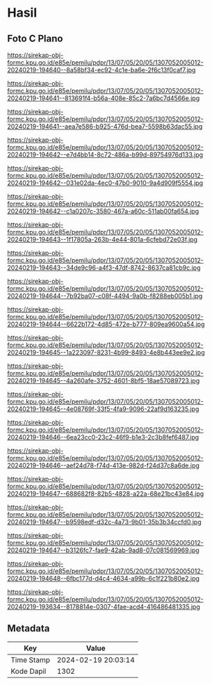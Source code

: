 # Hasil

## Foto C Plano

https://sirekap-obj-formc.kpu.go.id/e85e/pemilu/pdpr/13/07/05/20/05/1307052005012-20240219-194640--8a58bf34-ec92-4c1e-ba6e-2f6c13f0caf7.jpg

https://sirekap-obj-formc.kpu.go.id/e85e/pemilu/pdpr/13/07/05/20/05/1307052005012-20240219-194641--813691f4-b56a-408e-85c2-7a6bc7d4566e.jpg

https://sirekap-obj-formc.kpu.go.id/e85e/pemilu/pdpr/13/07/05/20/05/1307052005012-20240219-194641--aea7e586-b925-476d-bea7-5598b63dac55.jpg

https://sirekap-obj-formc.kpu.go.id/e85e/pemilu/pdpr/13/07/05/20/05/1307052005012-20240219-194642--e7d4bb14-8c72-486a-b99d-89754976d133.jpg

https://sirekap-obj-formc.kpu.go.id/e85e/pemilu/pdpr/13/07/05/20/05/1307052005012-20240219-194642--031e02da-4ec0-47b0-9010-9a4d909f5554.jpg

https://sirekap-obj-formc.kpu.go.id/e85e/pemilu/pdpr/13/07/05/20/05/1307052005012-20240219-194642--c1a0207c-3580-467a-a60c-511ab00fa654.jpg

https://sirekap-obj-formc.kpu.go.id/e85e/pemilu/pdpr/13/07/05/20/05/1307052005012-20240219-194643--1f17805a-263b-4e44-801a-6cfebd72e03f.jpg

https://sirekap-obj-formc.kpu.go.id/e85e/pemilu/pdpr/13/07/05/20/05/1307052005012-20240219-194643--34de9c96-a4f3-47df-8742-8637ca81cb9c.jpg

https://sirekap-obj-formc.kpu.go.id/e85e/pemilu/pdpr/13/07/05/20/05/1307052005012-20240219-194644--7b92ba07-c08f-4494-9a0b-f8288eb005b1.jpg

https://sirekap-obj-formc.kpu.go.id/e85e/pemilu/pdpr/13/07/05/20/05/1307052005012-20240219-194644--6622b172-4d85-472e-b777-809ea9600a54.jpg

https://sirekap-obj-formc.kpu.go.id/e85e/pemilu/pdpr/13/07/05/20/05/1307052005012-20240219-194645--1a223097-8231-4b99-8493-4e8b443ee9e2.jpg

https://sirekap-obj-formc.kpu.go.id/e85e/pemilu/pdpr/13/07/05/20/05/1307052005012-20240219-194645--4a260afe-3752-4601-8bf5-18ae57089723.jpg

https://sirekap-obj-formc.kpu.go.id/e85e/pemilu/pdpr/13/07/05/20/05/1307052005012-20240219-194645--4e08769f-33f5-4fa9-9096-22af9d163235.jpg

https://sirekap-obj-formc.kpu.go.id/e85e/pemilu/pdpr/13/07/05/20/05/1307052005012-20240219-194646--6ea23cc0-23c2-46f9-b1e3-2c3b8fef6487.jpg

https://sirekap-obj-formc.kpu.go.id/e85e/pemilu/pdpr/13/07/05/20/05/1307052005012-20240219-194646--aef24d78-f74d-413e-982d-f24d37c8a6de.jpg

https://sirekap-obj-formc.kpu.go.id/e85e/pemilu/pdpr/13/07/05/20/05/1307052005012-20240219-194647--688682f8-82b5-4828-a22a-68e21bc43e84.jpg

https://sirekap-obj-formc.kpu.go.id/e85e/pemilu/pdpr/13/07/05/20/05/1307052005012-20240219-194647--b9598edf-d32c-4a73-9b01-35b3b34ccfd0.jpg

https://sirekap-obj-formc.kpu.go.id/e85e/pemilu/pdpr/13/07/05/20/05/1307052005012-20240219-194647--b3126fc7-fae9-42ab-9ad8-07c081569969.jpg

https://sirekap-obj-formc.kpu.go.id/e85e/pemilu/pdpr/13/07/05/20/05/1307052005012-20240219-194648--6fbc177d-d4c4-4634-a99b-6c1f221b80e2.jpg

https://sirekap-obj-formc.kpu.go.id/e85e/pemilu/pdpr/13/07/05/20/05/1307052005012-20240219-193634--8178814e-0307-4fae-acd4-416486481335.jpg


## Metadata

| Key        | Value               |
| ---------- | ------------------- |
| Time Stamp | 2024-02-19 20:03:14 |
| Kode Dapil | 1302                |



